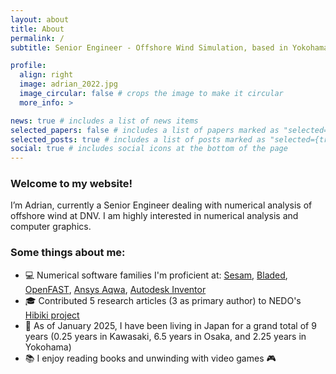 ```yaml
---
layout: about
title: About
permalink: /
subtitle: Senior Engineer - Offshore Wind Simulation, based in Yokohama

profile:
  align: right
  image: adrian_2022.jpg
  image_circular: false # crops the image to make it circular
  more_info: >

news: true # includes a list of news items
selected_papers: false # includes a list of papers marked as "selected={true}"
selected_posts: true # includes a list of posts marked as "selected={true}"
social: true # includes social icons at the bottom of the page
---
```


### Welcome to my website!

I’m Adrian, currently a Senior Engineer dealing with numerical analysis of offshore wind at DNV. I am highly interested in numerical analysis and computer graphics.

### Some things about me:
- 💻 Numerical software families I'm proficient at: [Sesam](https://sesam.dnv.com/), [Bladed](https://www.dnv.com/software/services/bladed/), [OpenFAST](https://www.nrel.gov/wind/nwtc/openfast.html), [Ansys Aqwa](https://www.ansys.com/products/structures/ansys-mechanical), [Autodesk Inventor](https://www.autodesk.com/products/inventor/overview)
- 🎓 Contributed 5 research articles (3 as primary author) to NEDO's [Hibiki project](https://www.nedo.go.jp/floating/)
- 🗾 As of January 2025, I have been living in Japan for a grand total of 9 years (0.25 years in Kawasaki, 6.5 years in Osaka, and 2.25 years in Yokohama)
- 📚 I enjoy reading books and unwinding with video games 🎮